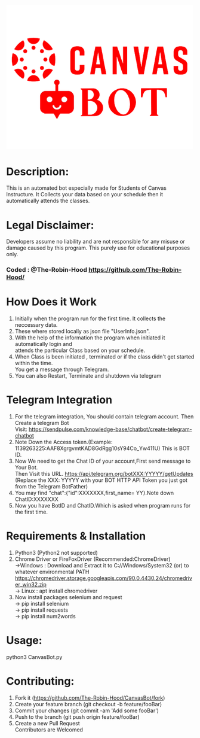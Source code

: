 <img src="CanvasBot.png"
     alt="Canvas Bot icon" width="500px"/>

# Description:
This is an automated bot especially made for Students of Canvas Instructure.
It Collects your data based on your schedule then it automatically attends the classes.

# Legal Disclaimer:
Developers assume no liability and are not responsible for any misuse or damage caused by this program. 
This purely use for educational purposes only.

### Coded : @The-Robin-Hood https://github.com/The-Robin-Hood/

# How Does it Work
1. Initially when the program run for the first time. It collects the neccessary data.
2. These where stored locally as json file "UserInfo.json".
3. With the help of the information the program when initiated it automatically login and<br> attends the particular Class based on your schedule.
4. When Class is been initiated , terminated or if the class didn't get started within the time. <br> You get a message through Telegram. 
5. You can also Restart, Terminate and shutdown via telegram

# Telegram Integration
1. For the telegram integration, You should contain telegram account. Then Create a telegram Bot 
    <br> Visit: https://sendpulse.com/knowledge-base/chatbot/create-telegram-chatbot
2. Note Down the Access token.(Example: 1139263225:AAF8XgrgvmtKAD8GdRgg10sY94Co_Yw411U) This is BOT ID.
3. Now We need to get the Chat ID of your account,First send message to Your Bot.<br>Then Visit this URL. https://api.telegram.org/botXXX:YYYYY/getUpdates <br>(Replace the XXX: YYYYY with your BOT HTTP API Token you just got from the Telegram BotFather)
4. You may find "chat":{"id":XXXXXXX,first_name= YY}.Note down ChatID:XXXXXXX
5. Now you have BotID and ChatID.Which is asked when program runs for the first time.

# Requirements & Installation
1. Python3 (Python2 not supported)
2. Chrome Driver or FireFoxDriver (Recommended:ChromeDriver)
 <br>->Windows : Download and Extract it to C://Windows/System32 (or) to whatever environmental PATH 
    https://chromedriver.storage.googleapis.com/90.0.4430.24/chromedriver_win32.zip
 <br>-> Linux : apt install chromedriver
3. Now install packages selenium and request 
 <br> -> pip install selenium
 <br> -> pip install requests
 <br> -> pip install num2words

# Usage:
python3 CanvasBot.py

# Contributing:
1. Fork it (https://github.com/The-Robin-Hood/CanvasBot/fork)
2. Create your feature branch (git checkout -b feature/fooBar)
3. Commit your changes (git commit -am 'Add some fooBar')
4. Push to the branch (git push origin feature/fooBar)
5. Create a new Pull Request
<br>Contributors are Welcomed
